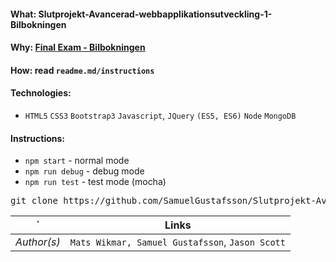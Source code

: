 #### What: Slutprojekt-Avancerad-webbapplikationsutveckling-1-Bilbokningen
#### Why: [Final Exam - Bilbokningen](https://docs.google.com/document/d/1om2ZE1gN9QLibn1Vaub_SFwp3Z0_UzQoCOhbaM_Nz6M/edit#heading=h.kucs5wsop1bb)
#### How: read ```readme.md/instructions```
#### Technologies:
* `HTML5` `CSS3` `Bootstrap3` `Javascript`, `JQuery` `(ES5, ES6)` `Node` `MongoDB`


#### Instructions:
* `npm start` - normal mode
* `npm run debug` - debug mode
* `npm run test` - test mode (mocha)

<pre>git clone https://github.com/SamuelGustafsson/Slutprojekt-Avancerad-webbapplikationsutveckling-1-.git</pre>

`          | Links                                              |
---------- | -------------------------------------------------- |
*Author(s)*| `Mats Wikmar, Samuel Gustafsson`, `Jason Scott`    |

